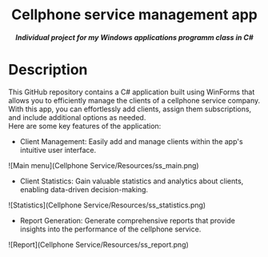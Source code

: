 <h1 align="center">Cellphone service management app</h1>
<h4 align="center"><i>Individual project for my Windows applications programm class in C#</i></h2>

# Description
This GitHub repository contains a C# application built using WinForms that allows you to efficiently manage the clients of a cellphone service company.  
With this app, you can effortlessly add clients, assign them subscriptions, and include additional options as needed.  
Here are some key features of the application:  
- Client Management: Easily add and manage clients within the app's intuitive user interface.  

![Main menu](Cellphone Service/Resources/ss_main.png)

- Client Statistics: Gain valuable statistics and analytics about clients, enabling data-driven decision-making.  

![Statistics](Cellphone Service/Resources/ss_statistics.png)

- Report Generation: Generate comprehensive reports that provide insights into the performance of the cellphone service.  

![Report](Cellphone Service/Resources/ss_report.png)
